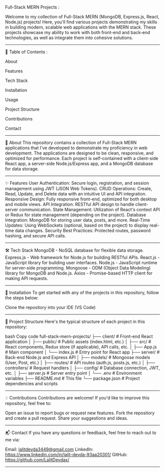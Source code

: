 Full-Stack MERN Projects : 

Welcome to my collection of Full-Stack MERN (MongoDB, Express.js, React, Node.js) projects! Here, you'll find various projects demonstrating my skills in building modern, scalable web applications with the MERN stack. These projects showcase my ability to work with both front-end and back-end technologies, as well as integrate them into cohesive solutions.

-----------------------------------------------------------------------------------------------------------------------------------------

🚀 Table of Contents :

About

Features

Tech Stack

Installation

Usage

Project Structure

Contributions

Contact

-----------------------------------------------------------------------------------------------------------------------------------------

📜 About
This repository contains a collection of Full-Stack MERN applications that I've developed to demonstrate my proficiency in web development. The applications are designed to be clean, responsive, and optimized for performance. Each project is self-contained with a client-side React app, a server-side Node.js/Express app, and a MongoDB database for data storage.

-----------------------------------------------------------------------------------------------------------------------------------------

✨ Features
User Authentication: Secure login, registration, and session management using JWT (JSON Web Tokens).
CRUD Operations: Create, Read, Update, and Delete data with an intuitive UI and API integration.
Responsive Design: Fully responsive front-end, optimized for both desktop and mobile views.
API Integration: RESTful API design to handle client-server communication.
State Management: Utilization of React's context API or Redux for state management (depending on the project).
Database Integration: MongoDB for storing user data, posts, and more.
Real-Time Updates: Using WebSockets (optional, based on the project) to display real-time data changes.
Security Best Practices: Protected routes, password hashing, and secure API calls.

-----------------------------------------------------------------------------------------------------------------------------------------

🛠️ Tech Stack
MongoDB - NoSQL database for flexible data storage.
Express.js - Web framework for Node.js for building RESTful APIs.
React.js - JavaScript library for building user interfaces.
Node.js - JavaScript runtime for server-side programming.
Mongoose - ODM (Object Data Modeling) library for MongoDB and Node.js.
Axios - Promise-based HTTP client for making API requests.

-----------------------------------------------------------------------------------------------------------------------------------------

🔧 Installation
To get started with any of the projects in this repository, follow the steps below:

Clone the repository into your IDE (VS Code)

-----------------------------------------------------------------------------------------------------------------------------------------

🧩 Project Structure
Here's the typical structure of each project in this repository:

bash
Copy code
full-stack-mern-projects/
├── client/                # Front-end React application
│   ├── public/            # Public assets (index.html, etc.)
│   ├── src/               # React components, Redux store (if applicable), API calls, etc.
│   ├── App.js             # Main component
│   └── index.js           # Entry point for React app
├── server/                # Back-end Node.js and Express API
│   ├── models/            # Mongoose models (User, Post, etc.)
│   ├── routes/            # API routes (auth.js, posts.js, etc.)
│   ├── controllers/       # Request handlers
│   ├── config/            # Database connection, JWT, etc.
│   ├── server.js          # Server entry point
│   └── .env               # Environment variables
├── README.md              # This file
└── package.json           # Project dependencies and scripts

-----------------------------------------------------------------------------------------------------------------------------------------

💡 Contributions
Contributions are welcome! If you'd like to improve this repository, feel free to:

Open an issue to report bugs or request new features.
Fork the repository and create a pull request.
Share your suggestions and ideas.

-----------------------------------------------------------------------------------------------------------------------------------------

📬 Contact
If you have any questions or feedback, feel free to reach out to me via:

Email: lalitdevda3449@gmail.com
LinkedIn: https://www.linkedin.com/in/lalit-devda-93aa20301/
GitHub: https://github.com/LalitDevdax/

-----------------------------------------------------------------------------------------------------------------------------------------
